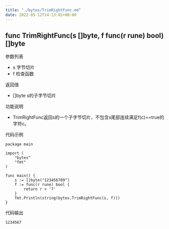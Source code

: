 ```yaml
---
title: "./bytes/TrimRightFunc.md"
date: 2022-05-12T14:13:01+08:00
---
```

## func TrimRightFunc(s []byte, f func(r rune) bool) []byte

参数列表

- s 字节切片
- f 检查函数

返回值

- []byte s的子字节切片

功能说明

- TrimRightFunc返回s的一个子字节切片，不包含s尾部连续满足f(c)==true的字符c。

代码示例

	package main

	import (
		"bytes"
		"fmt"
	)

	func main() {
		s := []byte("123456789")
		f := func(r rune) bool {
			return r > '7'
		}
		fmt.Println(string(bytes.TrimRightFunc(s, f)))
	}

代码输出

	1234567
